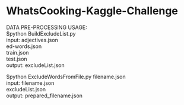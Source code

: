 # WhatsCooking-Kaggle-Challenge        
        
DATA PRE-PROCESSING USAGE:        
$python BuildExcludeList.py        
  input:  adjectives.json        
          ed-words.json        
          train.json        
          test.json        
  output: excludeList.json          
        
$python ExcludeWordsFromFile.py filename.json        
  input:  filename.json        
          excludeList.json        
  output: prepared_filename.json        
